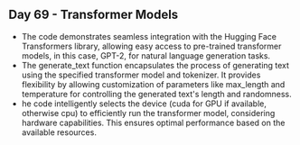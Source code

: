 ## Day 69 - Transformer Models

- The code demonstrates seamless integration with the Hugging Face Transformers library, allowing easy access to pre-trained transformer models, in this case, GPT-2, for natural language generation tasks.
- The generate_text function encapsulates the process of generating text using the specified transformer model and tokenizer. It provides flexibility by allowing customization of parameters like max_length and temperature for controlling the generated text's length and randomness.
- he code intelligently selects the device (cuda for GPU if available, otherwise cpu) to efficiently run the transformer model, considering hardware capabilities. This ensures optimal performance based on the available resources.